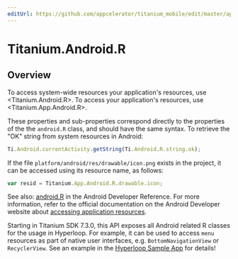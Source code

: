 ```yaml
---
editUrl: https://github.com/appcelerator/titanium_mobile/edit/master/apidoc/Titanium/Android/R.yml
---
```

# Titanium.Android.R

<TypeHeader/>

## Overview

To access system-wide resources your application's resources, use
<Titanium.Android.R>.
To access your application's resources, use <Titanium.App.Android.R>.

These properties and sub-properties correspond directly to the properties
of the the `android.R` class, and should have the same syntax.
To retrieve the "OK" string from system resources in Android:

``` js
Ti.Android.currentActivity.getString(Ti.Android.R.string.ok);
```

If the file  `platform/android/res/drawable/icon.png` exists in the
project, it can be accessed using its resource name, as follows:

``` js
var resid = Titanium.App.Android.R.drawable.icon;
```

See also:
[android.R](https://developer.android.com/reference/android/R.html) in the
Android Developer Reference.
For more information, refer to the official documentation on the Android
Developer website about
[accessing application resources](https://developer.android.com/guide/topics/resources/accessing-resources.html).

Starting in Titanium SDK 7.3.0, this API exposes all Android related R classes
for the usage in Hyperloop. For example, it can be used to access `menu` resources
as part of native user interfaces, e.g. `BottomNavigationView` or `RecyclerView`.
See an example in the [Hyperloop Sample App](https://github.com/appcelerator/hyperloop-examples) for details!

<ApiDocs/>

